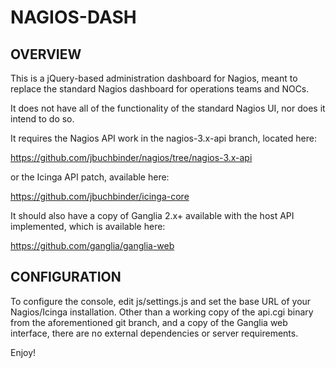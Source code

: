 NAGIOS-DASH
===========

OVERVIEW
--------

This is a jQuery-based administration dashboard for Nagios, meant to
replace the standard Nagios dashboard for operations teams and NOCs.

It does not have all of the functionality of the standard Nagios UI,
nor does it intend to do so.

It requires the Nagios API work in the nagios-3.x-api branch, located
here:

  https://github.com/jbuchbinder/nagios/tree/nagios-3.x-api

or the Icinga API patch, available here:

  https://github.com/jbuchbinder/icinga-core

It should also have a copy of Ganglia 2.x+ available with the host
API implemented, which is available here:

  https://github.com/ganglia/ganglia-web

CONFIGURATION
-------------

To configure the console, edit js/settings.js and set the base URL of
your Nagios/Icinga installation. Other than a working copy of the api.cgi
binary from the aforementioned git branch, and a copy of the Ganglia web
interface, there are no external dependencies or server requirements.

Enjoy!

